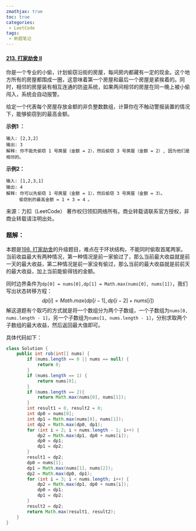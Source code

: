 ```yaml
---
zmathjax: true
toc: true
categories:
 - LeetCode
tags:
 - 刷题笔记
---
```


#### [213. 打家劫舍 II](https://leetcode-cn.com/problems/house-robber-ii/)

你是一个专业的小偷，计划偷窃沿街的房屋，每间房内都藏有一定的现金。这个地方所有的房屋都围成一圈，这意味着第一个房屋和最后一个房屋是紧挨着的。同时，相邻的房屋装有相互连通的防盗系统，如果两间相邻的房屋在同一晚上被小偷闯入，系统会自动报警。

给定一个代表每个房屋存放金额的非负整数数组，计算你在不触动警报装置的情况下，能够偷窃到的最高金额。

<!--more-->

**示例1 ：**

```
输入: [2,3,2]
输出: 3
解释: 你不能先偷窃 1 号房屋（金额 = 2），然后偷窃 3 号房屋（金额 = 2）, 因为他们是相邻的。
```

**示例2：**

```
输入: [1,2,3,1]
输出: 4
解释: 你可以先偷窃 1 号房屋（金额 = 1），然后偷窃 3 号房屋（金额 = 3）。
     偷窃到的最高金额 = 1 + 3 = 4 。
```

来源：力扣（LeetCode）
著作权归领扣网络所有。商业转载请联系官方授权，非商业转载请注明出处。

### 题解：

本题是[198. 打家劫舍](https://leetcode-cn.com/problems/house-robber/)的升级题目，难点在于环状结构，不能同时偷取首尾两家。当前收益最大有两种情况，第一种情况是前一家偷过了，那么当前最大收益就是前一天的最大收益，第二种情况是前一家没有偷过，那么当前的最大收益就是前前天的最大收益，加上当前能偷得钱的金额。

同时边界条件为`dp[0] = nums[0],dp[1] = Math.max(nums[0], nums[1])`，我们写出状态转移方程：
$$
dp[i] = Math.max(dp[i-1] , dp[i-2]+nums[i])
$$
解这道题有个取巧的方式就是将一个数组分为两个子数组，一个子数组为`nums[0, nums.length - 1]`，另一个子数组为`nums[1, nums.length - 1]`，分别求取两个子数组的最大收益，然后返回最大值即可。

具体代码如下：

```java
class Solution {
    public int rob(int[] nums) {
        if (nums.length == 0 || nums == null) {
            return 0;
        }
        if (nums.length == 1) {
            return nums[0];
        }
        if (nums.length == 2){
            return Math.max(nums[0], nums[1]);
        }
        int result1 = 0, result2 = 0;
        int dp0 = nums[0];
        int dp1 = Math.max(nums[0], nums[1]);
        int dp2 = Math.max(dp0, dp1);
        for (int i = 2; i < nums.length - 1; i++) {
            dp2 = Math.max(dp1, dp0 + nums[i]);
            dp0 = dp1;
            dp1 = dp2;
        }
        result1 = dp2;
        dp0 = nums[1];
        dp1 = Math.max(nums[1], nums[2]);
        dp2 = Math.max(dp0, dp1);
        for (int i = 3; i < nums.length; i++) {
            dp2 = Math.max(dp1, dp0 + nums[i]);
            dp0 = dp1;
            dp1 = dp2;
        }
        result2 = dp2;
        return Math.max(result1, result2);
    }
}
```

